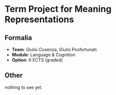 # Term Project for Meaning Representations

## Formalia
- **Team**: Giulio Cusenza, Giulio Posfortunati
- **Module**: Language & Cognition
- **Option**: 6 ECTS (graded)

## Other

nothing to see yet.

